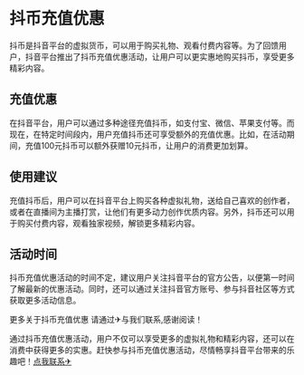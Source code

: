 # 抖币充值优惠

抖币是抖音平台的虚拟货币，可以用于购买礼物、观看付费内容等。为了回馈用户，抖音平台推出了抖币充值优惠活动，让用户可以更实惠地购买抖币，享受更多精彩内容。

## 充值优惠

在抖音平台，用户可以通过多种途径充值抖币，如支付宝、微信、苹果支付等。而现在，在特定时间段内，用户充值抖币还可享受额外的充值优惠。比如，在活动期间，充值100元抖币可以额外获赠10元抖币，让用户的消费更加划算。

## 使用建议

充值抖币后，用户可以在抖音平台上购买各种虚拟礼物，送给自己喜欢的创作者，或者在直播间为主播打赏，让他们有更多动力创作优质内容。另外，抖币还可以用于购买付费内容，观看独家视频，解锁更多精彩内容。

## 活动时间

抖币充值优惠活动的时间不定，建议用户关注抖音平台的官方公告，以便第一时间了解最新的优惠活动。同时，还可以通过关注抖音官方账号、参与抖音社区等方式获取更多活动信息。

更多关于抖币充值优惠 请通过✈与我们联系,感谢阅读！

通过抖币充值优惠活动，用户不仅可以享受更多的虚拟礼物和精彩内容，还可以在消费中获得更多的实惠。赶快参与抖币充值优惠活动，尽情畅享抖音平台带来的乐趣吧！[点我联系✈](https://img.k02.cc)
